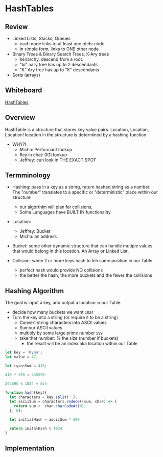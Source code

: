 # HashTables

## Review

- Linked Lists, Stacks, Queues
  - each node links to at least one otehr node 
  - in simple form, links to ONE other node
- Binary Trees & Binary Search Trees, K-Ary trees
  - heirarchy.  descend from a root.  
  - "bi" nary tree has up to 2 descendants
  - "K" Ary tree has up to "K" descendants
- Sorts (arrays)
## Whiteboard

[HashTables](https://projects.invisionapp.com/freehand/document/6KkaXxkxs)

## Overview

HashTable is a structure that stores key value pairs.  Location, Location, Location!  location in the structure is determined by a hashing function

  - WHY?!  
     - Micha:  Performant lookup
     - Rey in chat:  0(1) lookup
     - Jeffrey:  can look in THE EXACT SPOT

## Termminology

- Hashing:  pass in a key as a string, return hashed string as a number.  The "number" translates to a specific or "deterministic" place within our structure
  - our algorthim will plan for collisions, 
  - Some Languages have BUILT IN functionality

- Location:
  - Jeffrey:  Bucket
  - Micha:  an address

- Bucket:  some other dynamic structure that can handle mutiple values that would belong in this location. An Array or Linked List.

- Collision:  when 2 or more keys hash to teh same position in our Table.   
  - perfect hash would provide NO collisions
  - the better the hash, the more buckets and the fewer the collisions


## Hashing Algorithm

The goal is input a key, and output a location in our Table
- decide how many buckets we want `1024`
- Turn the key into a string (or require it to be a string)
  - Convert string characters into ASCII values
  - Sumour ASCII values
  - multiply by some large prime number `599`
  - take that number:  % the size (number if buckets)
    - the result will be an index aka location within our Table

```javascript
let key = 'Ryan';
let value = 47;

let ryansSum = 410;

410 * 599 = 245590

245590 % 1024 = 854

function hash(key){
  let characters = key.split('');
  let asciiSum = characters.reduce((sum, char) => {
    return sum +  char.charCodeAt(0);
  }, 0);

  let initialHash = asciiSum * 599

  return initalHash % 1024
}

```



## Implementation

